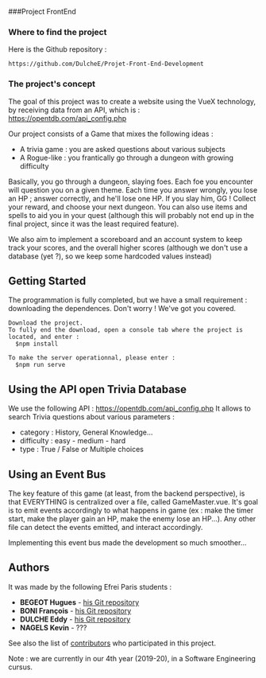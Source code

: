 ###Project FrontEnd

### Where to find the project
Here is the Github repository :
 ```
https://github.com/DulcheE/Projet-Front-End-Development
 ```

### The project's concept
The goal of this project was to create a website using the VueX technology, by receiving data from an API, which is : https://opentdb.com/api_config.php


Our project consists of a Game that mixes the following ideas :
* A trivia game : you are asked questions about various subjects
* A Rogue-like : you frantically go through a dungeon with growing difficulty

Basically, you go through a dungeon, slaying foes. Each foe you encounter will question you on a given theme. Each time you answer wrongly, you lose an HP ; answer correctly, and he'll lose one HP. If you slay him, GG ! Collect your reward, and choose your next dungeon. You can also use items and spells to aid you in your quest (although this will probably not end up in the final project, since it was the least required feature).

We also aim to implement a scoreboard and an account system to keep track your scores, and the overall higher scores (although we don't use a database (yet ?), so we keep some hardcoded values instead)


## Getting Started
The programmation is fully completed, but we have a small requirement : downloading the dependences.
Don't worry ! We've got you covered.


```
Download the project.
To fully end the download, open a console tab where the project is located, and enter :
  $npm install
  
To make the server operationnal, please enter :
  $npm run serve
```
 

## Using the API open Trivia Database
We use the following API : https://opentdb.com/api_config.php
It allows to search Trivia questions about various parameters :
* category : History, General Knowledge...
* difficulty : easy - medium - hard
* type : True / False or Multiple choices

  
## Using an Event Bus
The key feature of this game (at least, from the backend perspective), is that EVERYTHING is centralized over a file, called GameMaster.vue.
It's goal is to emit events accordingly to what happens in game (ex : make the timer start, make the player gain an HP, make the enemy lose an HP...). Any other file can detect the events emitted, and interact accordingly.

Implementing this event bus made the development so much smoother...


## Authors

It was made by the following Efrei Paris students :
* **BEGEOT Hugues** - [his Git repository](https://github.com/opsilonn)
* **BONI François** - [his Git repository](https://github.com/scorpionsdu78)
* **DULCHE Eddy** - [his Git repository](https://github.com/DulcheE)
* **NAGELS Kevin** - ???

See also the list of [contributors](https://github.com/DulcheE/Projet-Front-End-Development/graphs/contributors) who participated in this project.

Note : we are currently in our 4th year (2019-20), in a Software Engineering cursus.
